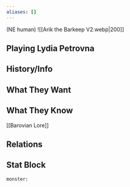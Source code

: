 ```yaml
---
aliases: []
---
```

(NE human)
![[Arik the Barkeep V2.webp|200]]
## Playing Lydia Petrovna

## History/Info

## What They Want

## What They Know
[[Barovian Lore]]

## Relations

## Stat Block

```statblock
monster:
```

```dataviewjs
```
